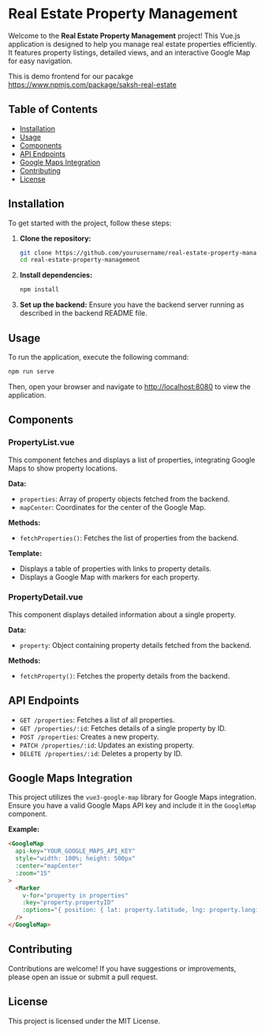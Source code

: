# Real Estate Property Management

Welcome to the **Real Estate Property Management** project! This Vue.js application is designed to help you manage real estate properties efficiently. It features property listings, detailed views, and an interactive Google Map for easy navigation.


This is demo frontend for our pacakge  https://www.npmjs.com/package/saksh-real-estate  
 

## Table of Contents

- [Installation](#installation)
- [Usage](#usage)
- [Components](#components)
- [API Endpoints](#api-endpoints)
- [Google Maps Integration](#google-maps-integration)
- [Contributing](#contributing)
- [License](#license)

## Installation

To get started with the project, follow these steps:

1. **Clone the repository:**
   ```bash
   git clone https://github.com/yourusername/real-estate-property-management.git
   cd real-estate-property-management
   ```

2. **Install dependencies:**
   ```bash
   npm install
   ```

3. **Set up the backend:**
   Ensure you have the backend server running as described in the backend README file.

## Usage

To run the application, execute the following command:

```bash
npm run serve
```

Then, open your browser and navigate to [http://localhost:8080](http://localhost:8080) to view the application.

## Components

### PropertyList.vue

This component fetches and displays a list of properties, integrating Google Maps to show property locations.

**Data:**
- `properties`: Array of property objects fetched from the backend.
- `mapCenter`: Coordinates for the center of the Google Map.

**Methods:**
- `fetchProperties()`: Fetches the list of properties from the backend.

**Template:**
- Displays a table of properties with links to property details.
- Displays a Google Map with markers for each property.

### PropertyDetail.vue

This component displays detailed information about a single property.

**Data:**
- `property`: Object containing property details fetched from the backend.

**Methods:**
- `fetchProperty()`: Fetches the property details from the backend.

## API Endpoints

- `GET /properties`: Fetches a list of all properties.
- `GET /properties/:id`: Fetches details of a single property by ID.
- `POST /properties`: Creates a new property.
- `PATCH /properties/:id`: Updates an existing property.
- `DELETE /properties/:id`: Deletes a property by ID.

## Google Maps Integration

This project utilizes the `vue3-google-map` library for Google Maps integration. Ensure you have a valid Google Maps API key and include it in the `GoogleMap` component.

**Example:**
```html
<GoogleMap
  api-key="YOUR_GOOGLE_MAPS_API_KEY"
  style="width: 100%; height: 500px"
  :center="mapCenter"
  :zoom="15"
>
  <Marker
    v-for="property in properties"
    :key="property.propertyID"
    :options="{ position: { lat: property.latitude, lng: property.longitude } }"
  />
</GoogleMap>
```

## Contributing

Contributions are welcome! If you have suggestions or improvements, please open an issue or submit a pull request.

## License

This project is licensed under the MIT License. 
